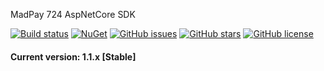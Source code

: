 ﻿MadPay 724 AspNetCore SDK

[![Build status](https://img.shields.io/appveyor/ci/keyone2693/imageresizer-aspnetcore)](https://img.shields.io/appveyor/build/keyone2693/madpay724-aspnetcore-gateway)
[![NuGet](https://img.shields.io/nuget/v/MadPay724.AspNetCore.GateWay)](https://www.nuget.org/packages/MadPay724.AspNetCore.GateWay/)
[![GitHub issues](https://img.shields.io/github/issues/MadPay-724/MadPay724.AspNetCore.GateWay)](https://github.com/MadPay-724/MadPay724.AspNetCore.GateWay/issues)
[![GitHub stars](https://img.shields.io/github/stars/MadPay-724/MadPay724.AspNetCore.GateWay)](https://github.com/MadPay-724/MadPay724.AspNetCore.GateWay/stargazers)
[![GitHub license](https://img.shields.io/github/license/MadPay-724/MadPay724.AspNetCore.GateWay)](https://github.com/MadPay-724/MadPay724.AspNetCore.GateWay/blob/master/LICENSE)

#### Current version: 1.1.x [Stable]




